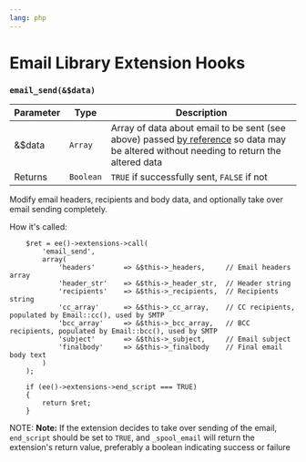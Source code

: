 ```yaml
---
lang: php
---
```


<!--
    This source file is part of the open source project
    ExpressionEngine User Guide (https://github.com/ExpressionEngine/ExpressionEngine-User-Guide)

    @link      https://expressionengine.com/
    @copyright Copyright (c) 2003-2020, Packet Tide, LLC (https://packettide.com)
    @license   https://expressionengine.com/license Licensed under Apache License, Version 2.0
-->

# Email Library Extension Hooks

### `email_send(&$data)`

| Parameter | Type      | Description                                                                                                                                                                                     |
| --------- | --------- | ----------------------------------------------------------------------------------------------------------------------------------------------------------------------------------------------- |
| &\$data   | `Array`   | Array of data about email to be sent (see above) passed [by reference](http://php.net/manual/en/language.references.pass.php) so data may be altered without needing to return the altered data |
| Returns   | `Boolean` | `TRUE` if successfully sent, `FALSE` if not                                                                                                                                                     |

Modify email headers, recipients and body data, and optionally take over email sending completely.

How it's called:

```
    $ret = ee()->extensions->call(
        'email_send',
        array(
            'headers'       => &$this->_headers,     // Email headers array
            'header_str'    => &$this->_header_str,  // Header string
            'recipients'    => &$this->_recipients,  // Recipients string
            'cc_array'      => &$this->_cc_array,    // CC recipients, populated by Email::cc(), used by SMTP
            'bcc_array'     => &$this->_bcc_array,   // BCC recipients, populated by Email::bcc(), used by SMTP
            'subject'       => &$this->_subject,     // Email subject
            'finalbody'     => &$this->_finalbody    // Final email body text
        )
    );

    if (ee()->extensions->end_script === TRUE)
    {
        return $ret;
    }
```

NOTE: **Note:** If the extension decides to take over sending of the email, `end_script` should be set to `TRUE`, and `_spool_email` will return the extension's return value, preferably a boolean indicating success or failure
